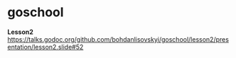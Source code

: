 # goschool

**Lesson2**
https://talks.godoc.org/github.com/bohdanlisovskyi/goschool/lesson2/presentation/lesson2.slide#52

